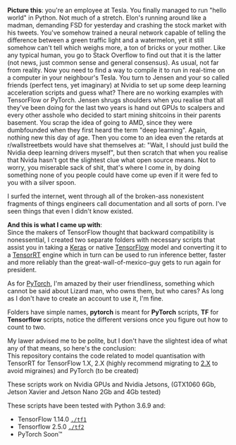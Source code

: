 **Picture this**: you're an employee at Tesla. You finally managed to run "hello world" in Python. Not much of a stretch. Elon's running around like a madman, demanding FSD for yesterday and crashing the stock market with his tweets. You've somehow trained a neural network capable of telling the difference between a green traffic light and a watermelon, yet it still somehow can't tell which weighs more, a ton of bricks or your mother. Like any typical human, you go to Stack Overflow to find out that it is the latter (not news, just common sense and general consensus). As usual, not far from reality. Now you need to find a way to compile it to run in real-time on a computer in your neighbour's Tesla. You turn to Jensen and your so called friends (perfect tens, yet imaginary) at Nvidia to set up some deep learning acceleration scripts and guess what? There are no working examples with TensorFlow or PyTorch. Jensen shrugs shoulders when you realise that all they've been doing for the last two years is hand out GPUs to scalpers and every other asshole who decided to start mining shitcoins in their parents basement. You scrap the idea of going to AMD, since they were dumbfounded when they first heard the term "deep learning". Again, nothing new this day of age. Then you come to an idea even the retards at r/wallstreetbets would have shat themselves at: "Wait, I should just build the Nvidia deep learning drivers myself", but then scratch that when you realise that Nvida hasn't got the slightest clue what open source means. Not to worry, you miserable sack of shit, that's where I come in, by doing something none of you people could have come up even if it were fed to you with a silver spoon.

I surfed the internet, went through all of the broken-ass nonexistent fragments of things engineers call documentation and all sorts of porn. I've seen things that even I didn't know existed.

**And this is what I came up with**:  
Since the makers of TensorFlow thought that backward compatibility is nonessential, I created two separate folders with necessary scripts that assist you in taking a [Keras][3] or native [TensorFlow][4] model and converting it to a [TensorRT][2] engine which in turn can be used to run inference better, faster and more reliably than the great-wall-of-mexico-guy gets to run again for president.

As for [PyTorch][5], I'm amazed by their user friendliness, something which cannot be said about Lizard man, who owns them, but who cares? As long as I don't have to create an account to use it, I'm fine.

Folders have simple names, **pytorch** is meant for **PyTorch** scripts, **TF** for **Tensorflow** scripts, notice the different versions once you figure out how to count to two.

My lawer advised me to be polite, but I don't have the slightest idea of what any of that means, so here's the conclusion:  
This repository contains the code related to model quantisation with TensorRT for TensorFlow 1.X, 2.X (highly recommend migrating to [2.X][1] to avoid migraines) and PyTorch (to be created)  

These scripts work on Nvidia GPUs and Nvidia Jetsons, (GTX1060 6Gb, Jetson Xavier and Jetson Nano 2Gb and 4Gb tested)

These scripts have been tested with Python 3.6.9 and:  
* TensorFlow 1.14.0 [`./tf1`](tf1)
* Tensorflow 2.5.0 [`./tf2`](tf2)  
* PyTorch Soon™

[1]:https://www.tensorflow.org/guide/migrate/tf1_vs_tf2
[2]:https://github.com/NVIDIA/TensorRT
[3]:https://github.com/keras-team/keras
[4]:https://github.com/tensorflow/tensorflow
[5]:https://github.com/pytorch/pytorch
